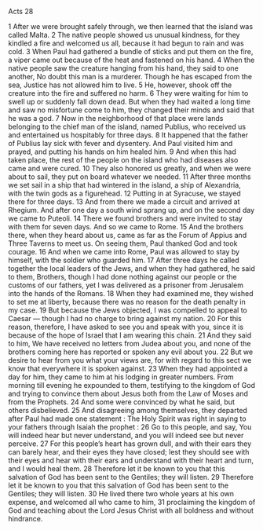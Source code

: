 Acts 28

1	After we were brought safely through, we then learned that the island was called Malta.
2	The native people showed us unusual kindness, for they kindled a fire and welcomed us all, because it had begun to rain and was cold.
3	When Paul had gathered a bundle of sticks and put them on the fire, a viper came out because of the heat and fastened on his hand.
4	When the native people saw the creature hanging from his hand, they said to one another, No doubt this man is a murderer. Though he has escaped from the sea, Justice has not allowed him to live.
5	He, however, shook off the creature into the fire and suffered no harm.
6	They were waiting for him to swell up or suddenly fall down dead. But when they had waited a long time and saw no misfortune come to him, they changed their minds and said that he was a god.
7	Now in the neighborhood of that place were lands belonging to the chief man of the island, named Publius, who received us and entertained us hospitably for three days.
8	It happened that the father of Publius lay sick with fever and dysentery. And Paul visited him and prayed, and putting his hands on him healed him.
9	And when this had taken place, the rest of the people on the island who had diseases also came and were cured.
10	They also honored us greatly, and when we were about to sail, they put on board whatever we needed.
11	After three months we set sail in a ship that had wintered in the island, a ship of Alexandria, with the twin gods as a figurehead.
12	Putting in at Syracuse, we stayed there for three days.
13	And from there we made a circuit and arrived at Rhegium. And after one day a south wind sprang up, and on the second day we came to Puteoli.
14	There we found brothers and were invited to stay with them for seven days. And so we came to Rome.
15	And the brothers there, when they heard about us, came as far as the Forum of Appius and Three Taverns to meet us. On seeing them, Paul thanked God and took courage.
16	And when we came into Rome, Paul was allowed to stay by himself, with the soldier who guarded him.
17	After three days he called together the local leaders of the Jews, and when they had gathered, he said to them, Brothers, though I had done nothing against our people or the customs of our fathers, yet I was delivered as a prisoner from Jerusalem into the hands of the Romans.
18	When they had examined me, they wished to set me at liberty, because there was no reason for the death penalty in my case.
19	But because the Jews objected, I was compelled to appeal to Caesar — though I had no charge to bring against my nation.
20	For this reason, therefore, I have asked to see you and speak with you, since it is because of the hope of Israel that I am wearing this chain.
21	And they said to him, We have received no letters from Judea about you, and none of the brothers coming here has reported or spoken any evil about you.
22	But we desire to hear from you what your views are, for with regard to this sect we know that everywhere it is spoken against.
23	When they had appointed a day for him, they came to him at his lodging in greater numbers. From morning till evening he expounded to them, testifying to the kingdom of God and trying to convince them about Jesus both from the Law of Moses and from the Prophets.
24	And some were convinced by what he said, but others disbelieved.
25	And disagreeing among themselves, they departed after Paul had made one statement : The Holy Spirit was right in saying to your fathers through Isaiah the prophet :
26	Go to this people, and say, You will indeed hear but never understand, and you will indeed see but never perceive.
27	For this people’s heart has grown dull, and with their ears they can barely hear, and their eyes they have closed; lest they should see with their eyes and hear with their ears and understand with their heart and turn, and I would heal them.
28	Therefore let it be known to you that this salvation of God has been sent to the Gentiles; they will listen.
29	Therefore let it be known to you that this salvation of God has been sent to the Gentiles; they will listen.
30	He lived there two whole years at his own expense, and welcomed all who came to him,
31	proclaiming the kingdom of God and teaching about the Lord Jesus Christ with all boldness and without hindrance.

